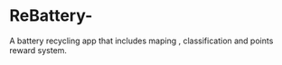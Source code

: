 # ReBattery-
A battery recycling app that includes maping , classification and points reward system.
